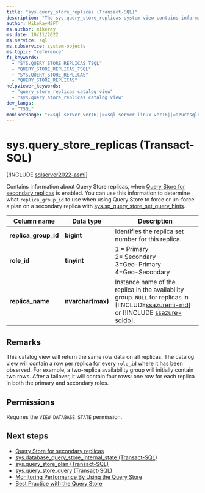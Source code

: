 ```yaml
---
title: "sys.query_store_replicas (Transact-SQL)"
description: "The sys.query_store_replicas system view contains information about Query Store replicas."
author: MikeRayMSFT
ms.author: mikeray
ms.date: 10/11/2022
ms.service: sql
ms.subservice: system-objects
ms.topic: "reference"
f1_keywords:
  - "SYS.QUERY_STORE_REPLICAS_TSQL"
  - "QUERY_STORE_REPLICAS_TSQL"
  - "SYS.QUERY_STORE_REPLICAS"
  - "QUERY_STORE_REPLICAS"
helpviewer_keywords:
  - "query_store_replicas catalog view"
  - "sys.query_store_replicas catalog view"
dev_langs:
  - "TSQL"
monikerRange: ">=sql-server-ver16||>=sql-server-linux-ver16||=azuresqldb-mi-current"
---
```

# sys.query_store_replicas (Transact-SQL)

[!INCLUDE [sqlserver2022-asmi](../../includes/applies-to-version/sqlserver2022-asmi.md)]

Contains information about Query Store replicas, when [Query Store for secondary replicas](../performance/query-store-for-secondary-replicas.md) is enabled. You can use this information to determine what `replica_group_id` to use when using Query Store to force or un-force a plan on a secondary replica with [sys.sp_query_store_set_query_hints](../system-stored-procedures/sys-sp-query-store-set-hints-transact-sql.md).

|Column name|Data type|Description|
|-----------------|---------------|-----------------|
|**replica_group_id**|**bigint**|Identifies the replica set number for this replica.|
|**role_id**|**tinyint**|1 = Primary<BR />2= Secondary<BR />3=Geo-Primary<BR />4=Geo-Secondary |
|**replica_name**|**nvarchar(max)**|Instance name of the replica in the availability group. `NULL` for replicas in [!INCLUDE[ssazuremi-md](../../includes/ssazuremi-md.md)] or [!INCLUDE [ssazure-sqldb](../../includes/ssazure-sqldb.md)]. |

## Remarks

This catalog view will return the same row data on all replicas. The catalog view will contain a row per replica for every `role_id` where it has been observed. For example, a two-replica availability group will initially contain two rows. After a failover, it will contain four rows: one row for each replica in both the primary and secondary roles.

## Permissions

Requires the `VIEW DATABASE STATE` permission.

## Next steps 

- [Query Store for secondary replicas](../performance/query-store-for-secondary-replicas.md)
- [sys.database_query_store_internal_state (Transact-SQL)](sys-database-query-store-internal-state-transact-sql.md)
- [sys.query_store_plan (Transact-SQL)](../../relational-databases/system-catalog-views/sys-query-store-plan-transact-sql.md)
- [sys.query_store_query (Transact-SQL)](../../relational-databases/system-catalog-views/sys-query-store-query-transact-sql.md)
- [Monitoring Performance By Using the Query Store](../../relational-databases/performance/monitoring-performance-by-using-the-query-store.md)
- [Best Practice with the Query Store](../../relational-databases/performance/best-practice-with-the-query-store.md)

